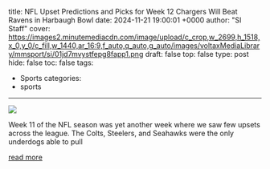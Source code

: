 title: NFL Upset Predictions and Picks for Week 12 Chargers Will Beat Ravens in Harbaugh Bowl
date: 2024-11-21 19:00:01 +0000
author: "SI Staff"
cover: https://images2.minutemediacdn.com/image/upload/c_crop,w_2699,h_1518,x_0,y_0/c_fill,w_1440,ar_16:9,f_auto,q_auto,g_auto/images/voltaxMediaLibrary/mmsport/si/01jd7mvystfepg8fapp1.png
draft: false
top: false
type: post
hide: false
toc: false
tags:
  - Sports
categories:
  - sports
---

![](https://images2.minutemediacdn.com/image/upload/c_crop,w_2699,h_1518,x_0,y_0/c_fill,w_1440,ar_16:9,f_auto,q_auto,g_auto/images/voltaxMediaLibrary/mmsport/si/01jd7mvystfepg8fapp1.png)

Week 11 of the NFL season was yet another week where we saw few upsets across the league. The Colts, Steelers, and Seahawks were the only underdogs able to pull

[read more](https://www.si.com/betting/nfl-upset-predictions-and-picks-for-week-12-chargers-will-beat-ravens-in-harbaugh-bowl)
